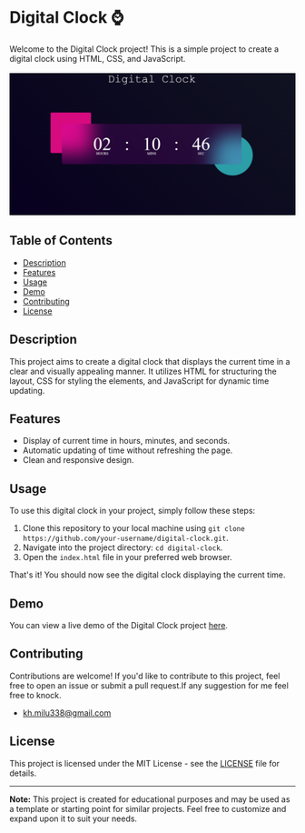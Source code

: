 # Digital Clock ⌚

Welcome to the Digital Clock project! This is a simple project to create a digital clock using HTML, CSS, and JavaScript.
  <br><br> <img src="Screenshot 2024-03-18 021055.png"/>

## Table of Contents

- [Description](#description)
- [Features](#features)
- [Usage](#usage)
- [Demo](#demo)
- [Contributing](#contributing)
- [License](#license)

## Description

This project aims to create a digital clock that displays the current time in a clear and visually appealing manner. It utilizes HTML for structuring the layout, CSS for styling the elements, and JavaScript for dynamic time updating.

## Features

- Display of current time in hours, minutes, and seconds.
- Automatic updating of time without refreshing the page.
- Clean and responsive design.

## Usage

To use this digital clock in your project, simply follow these steps:

1. Clone this repository to your local machine using `git clone https://github.com/your-username/digital-clock.git`.
2. Navigate into the project directory: `cd digital-clock`.
3. Open the `index.html` file in your preferred web browser.

That's it! You should now see the digital clock displaying the current time.

## Demo
You can view a live demo of the Digital Clock project [here](https://khaledhasanmilu.github.io/digital-clock).

## Contributing

Contributions are welcome! If you'd like to contribute to this project, feel free to open an issue or submit a pull request.If any suggestion for me feel free to knock.
- kh.milu338@gmail.com

## License

This project is licensed under the MIT License - see the [LICENSE](LICENSE) file for details.

---

**Note:** This project is created for educational purposes and may be used as a template or starting point for similar projects. Feel free to customize and expand upon it to suit your needs.
